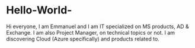 # Hello-World-
Hi everyone,
I am Emmanuel and I am IT specialized on MS products, AD & Exchange.
I am also Project Manager, on technical topics or not.
I am discovering Cloud (Azure specifically) and products related to.
